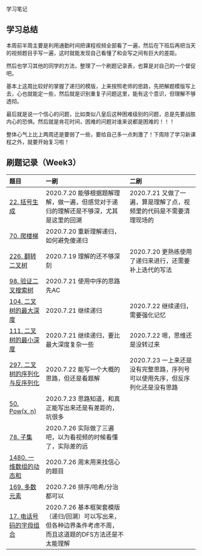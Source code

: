 学习笔记
## 学习总结

本周前半周主要是利用通勤时间把课程视频全部看了一遍，然后在下班后再把当天的视频题目手写一遍，这时就能发现自己看懂了和会写之间有巨大的差距。

然后也学习其他的同学的方法，整理了一个刷题记录表，也算是对自己的一个督促吧。

基本上这周比较好的掌握了递归的模版，上来按照老师的思路，先把解题模版写上去，心也就能定一些，然后就是识别重复子问题这里，能有这个意识，但理解不够透彻。

最后就是说一个信心的问题，比如类似八皇后这种困难级别的问题，总是先要战胜内心的恐惧。然后就是肯花时间，困难的问题对谁来说都是困难的！！！

整体心气上比上两周还是要弱了一些，要给自己多一点刺激了！下周除了学习新课程之外，就要开始复习啦！


## 刷题记录（Week3）

| 题目 | 一刷 | 二刷 |
| :-----| :---- | :---- |
| [22. 括号生成](https://leetcode-cn.com/problems/generate-parentheses/) | 2020.7.20 能够根据题解理解，做一遍，但感觉对于递归的理解还是不够深，尤其是这里的回溯 | 2020.7.21 又做了一遍，算是理解了点，视频里的代码是不需要清理现场的 | 
| [70. 爬楼梯](https://leetcode-cn.com/problems/climbing-stairs/) | 2020.7.20 重新理解递归，如何避免傻递归 |  |
| [226. 翻转二叉树](https://leetcode-cn.com/problems/invert-binary-tree/) | 2020.7.19 理解的还不够深刻 | 2020.7.20 更熟练使用了递归来进行，还需要补上迭代的写法 |
| [98. 验证二叉搜索树](https://leetcode-cn.com/problems/validate-binary-search-tree/) | 2020.7.21 使用中序的思路先AC |  |
| [104. 二叉树的最大深度](https://leetcode-cn.com/problems/maximum-depth-of-binary-tree/) | 2020.7.21 继续递归 |2020.7.22 继续递归，需要强化记忆  |
| [111. 二叉树的最小深度](https://leetcode-cn.com/problems/minimum-depth-of-binary-tree/) | 2020.7.21 继续递归，要比最大深度复杂一些 | 2020.7.22 嗯，思维还是没转过来 |
| [297. 二叉树的序列化与反序列化](https://leetcode-cn.com/problems/serialize-and-deserialize-binary-tree/) | 2020.7.22 能写一个大概的思路，但还是看题解 | 2020.7.23 一上来还是没有完整思路，序列号可以使用先序，但反序列化还是没有思路  |
| [50. Pow(x, n)](https://leetcode-cn.com/problems/powx-n/) | 2020.7.23  思路知道，和真正能写出来还是有差距的，坑很多 |   |
| [78. 子集](https://leetcode-cn.com/problems/subsets/) | 2020.7.26  实际做了三遍吧，以为看视频的时候看懂了，实际差的远 |   |
| [1480. 一维数组的动态和](https://leetcode-cn.com/problems/running-sum-of-1d-array/) | 2020.7.26 周末用来找信心的题目  |   |
| [169. 多数元素](https://leetcode-cn.com/problems/majority-element/) | 2020.7.26 排序/哈希/分治都可以  |   |
| [17. 电话号码的字母组合](https://leetcode-cn.com/problems/letter-combinations-of-a-phone-number/) | 2020.7.26 基本框架套模版（递归/回溯）可以写出来，但各种边界条件考虑不周，而且这道题的DFS方法还是不太能理解  |   |

